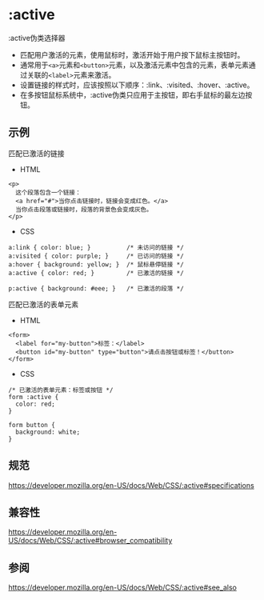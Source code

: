 # :active

:active伪类选择器
+ 匹配用户激活的元素，使用鼠标时，激活开始于用户按下鼠标主按钮时。
+ 通常用于`<a>`元素和`<button>`元素，以及激活元素中包含的元素，表单元素通过关联的`<label>`元素来激活。
+ 设置链接的样式时，应该按照以下顺序：:link、:visited、:hover、:active。
+ 在多按钮鼠标系统中，:active伪类只应用于主按钮，即右手鼠标的最左边按钮。

## 示例

匹配已激活的链接

+ HTML

```
<p>
  这个段落包含一个链接：
  <a href="#">当你点击链接时，链接会变成红色。</a>
  当你点击段落或链接时，段落的背景色会变成灰色。
</p>
```

+ CSS

```
a:link { color: blue; }          /* 未访问的链接 */
a:visited { color: purple; }     /* 已访问的链接 */
a:hover { background: yellow; }  /* 鼠标悬停链接 */
a:active { color: red; }         /* 已激活的链接 */

p:active { background: #eee; }   /* 已激活的段落 */
```

匹配已激活的表单元素

+ HTML

```
<form>
  <label for="my-button">标签：</label>
  <button id="my-button" type="button">请点击按钮或标签！</button>
</form>
```

+ CSS

```
/* 已激活的表单元素：标签或按钮 */
form :active {
  color: red;
}

form button {
  background: white;
}
```

## 规范

https://developer.mozilla.org/en-US/docs/Web/CSS/:active#specifications

## 兼容性

https://developer.mozilla.org/en-US/docs/Web/CSS/:active#browser_compatibility

## 参阅

https://developer.mozilla.org/en-US/docs/Web/CSS/:active#see_also




